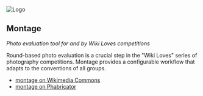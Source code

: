 ![Logo](https://i.imgur.com/EZD3p9r.png)

## Montage
*Photo evaluation tool for and by Wiki Loves competitions*

Round-based photo evaluation is a crucial step in the "Wiki Loves"
series of photography competitions. Montage provides a configurable
workflow that adapts to the conventions of all groups.

* [montage on Wikimedia Commons](https://commons.wikimedia.org/wiki/Commons:Montage)
* [montage on Phabricator](https://phabricator.wikimedia.org/project/view/2287/)
